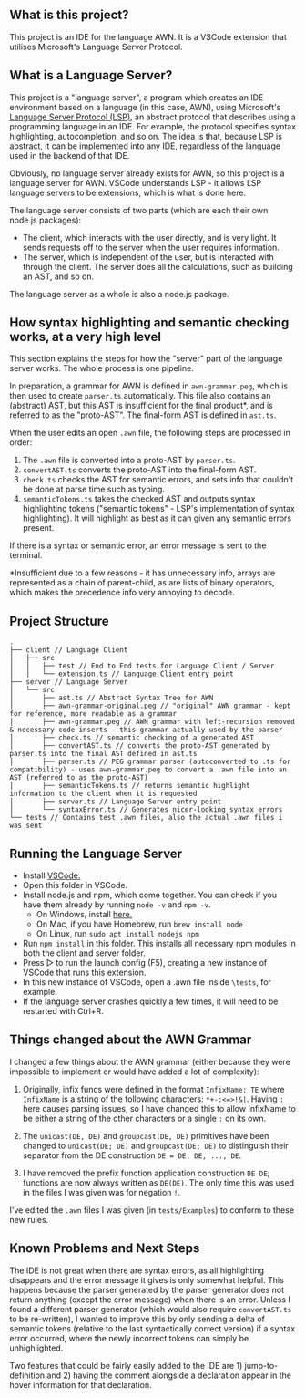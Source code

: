 ## What is this project?

This project is an IDE for the language AWN. It is a VSCode extension that utilises Microsoft's Language Server Protocol.

## What is a Language Server?

This project is a "language server", a program which creates an IDE environment based on a language (in this case, AWN), using Microsoft's [Language Server Protocol (LSP)](https://microsoft.github.io/language-server-protocol/), an abstract protocol that describes using a programming language in an IDE. For example, the protocol specifies syntax highlighting, autocompletion, and so on. The idea is that, because LSP is abstract, it can be implemented into any IDE, regardless of the language used in the backend of that IDE.

Obviously, no language server already exists for AWN, so this project is a language server for AWN. 
VSCode understands LSP - it allows LSP language servers to be extensions, which is what is done here.

The language server consists of two parts (which are each their own node.js packages): 
- The client, which interacts with the user directly, and is very light. It sends requests off to the server when the user requires information.
- The server, which is independent of the user, but is interacted with through the client. The server does all the calculations, such as building an AST, and so on.

The language server as a whole is also a node.js package.

## How syntax highlighting and semantic checking works, at a very high level

This section explains the steps for how the "server" part of the language server works. The whole process is one pipeline.

In preparation, a grammar for AWN is defined in ```awn-grammar.peg```, which is then used to create ```parser.ts``` automatically. This file also contains an (abstract) AST, but this AST is insufficient for the final product*, and is referred to as the "proto-AST". The final-form AST is defined in ```ast.ts```.

When the user edits an open ```.awn``` file, the following steps are processed in order:

1. The ```.awn``` file is converted into a proto-AST by ```parser.ts```.
2. ```convertAST.ts``` converts the proto-AST into the final-form AST.
3. ```check.ts``` checks the AST for semantic errors, and sets info that couldn't be done at parse time such as typing.
4. ```semanticTokens.ts``` takes the checked AST and outputs syntax highlighting tokens ("semantic tokens" - LSP's implementation of syntax highlighting). It will highlight as best as it can given any semantic errors present.

If there is a syntax or semantic error, an error message is sent to the terminal.

*Insufficient due to a few reasons - it has unnecessary info, arrays are represented as a chain of parent-child, as are lists of binary operators, which makes the precedence info very annoying to decode.

## Project Structure

```
.
├── client // Language Client
│   ├── src
│   │   ├── test // End to End tests for Language Client / Server
│   │   └── extension.ts // Language Client entry point
├── server // Language Server
│   └── src
│       ├── ast.ts // Abstract Syntax Tree for AWN
│       ├── awn-grammar-original.peg // "original" AWN grammar - kept for reference, more readable as a grammar
│       ├── awn-grammar.peg // AWN grammar with left-recursion removed & necessary code inserts - this grammar actually used by the parser
│       ├── check.ts // semantic checking of a generated AST
│       ├── convertAST.ts // converts the proto-AST generated by parser.ts into the final AST defined in ast.ts
│       ├── parser.ts // PEG grammar parser (autoconverted to .ts for compatibility) - uses awn-grammar.peg to convert a .awn file into an AST (referred to as the proto-AST)
│       ├── semanticTokens.ts // returns semantic highlight information to the client when it is requested
│       ├── server.ts // Language Server entry point
│       └── syntaxError.ts // Generates nicer-looking syntax errors
└── tests // Contains test .awn files, also the actual .awn files i was sent
```

## Running the Language Server

- Install [VSCode.](https://code.visualstudio.com/download)
- Open this folder in VSCode.
- Install node.js and npm, which come together. You can check if you have them already by running `node -v` and `npm -v`.
	- On Windows, install [here.](https://nodejs.org/en)
	- On Mac, if you have Homebrew, run `brew install node`
	- On Linux, run `sudo apt install nodejs npm`
- Run `npm install` in this folder. This installs all necessary npm modules in both the client and server folder.
- Press ▷ to run the launch config (F5), creating a new instance of VSCode that runs this extension.
- In this new instance of VSCode, open a .awn file inside `\tests`, for example.
- If the language server crashes quickly a few times, it will need to be restarted with Ctrl+R.

## Things changed about the AWN Grammar

I changed a few things about the AWN grammar (either because they were impossible to implement or would have added a lot of complexity):

1. Originally, infix funcs were defined in the format ```InfixName: TE``` where ```InfixName``` is a string of the following characters: ```*+-:<=>!&|```. Having ```:``` here causes parsing issues, so I have changed this to allow InfixName to be either a string of the other characters or a single ```:``` on its own.

2. The ```unicast(DE, DE)``` and ```groupcast(DE, DE)``` primitives have been changed to ```unicast(DE; DE)``` and ```groupcast(DE; DE)``` to distinguish their separator from the DE construction ```DE = DE, DE, ..., DE```.

3. I have removed the prefix function application construction ```DE DE```; functions are now always written as ```DE(DE)```. The only time this was used in the files I was given was for negation ```!```.

I've edited the ```.awn``` files I was given (in ```tests/Examples```) to conform to these new rules.

## Known Problems and Next Steps

The IDE is not great when there are syntax errors, as all highlighting disappears and the error message it gives is only somewhat helpful. This happens because the parser generated by the parser generator does not return anything (except the error message) when there is an error. Unless I found a different parser generator (which would also require ```convertAST.ts``` to be re-written), I wanted to improve this by only sending a delta of semantic tokens (relative to the last syntactically correct version) if a syntax error occurred, where the newly incorrect tokens can simply be unhighlighted.

Two features that could be fairly easily added to the IDE are 1) jump-to-definition and 2) having the comment alongside a declaration appear in the hover information for that declaration.
